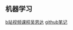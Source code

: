 ## 机器学习
[b站视频课程吴恩达](https://www.bilibili.com/video/BV1tJ411475P)
[github笔记](https://github.com/fengdu78/Coursera-ML-AndrewNg-Notes)